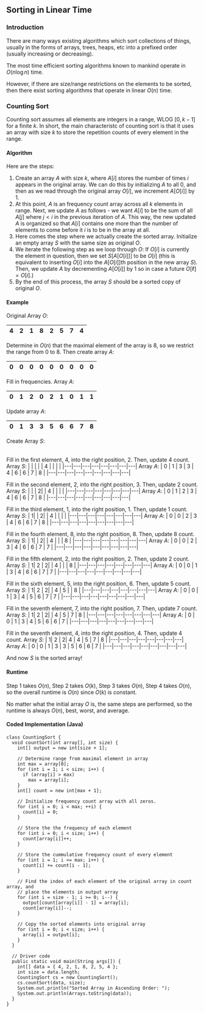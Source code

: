 ﻿
## Sorting in Linear Time
### Introduction 
There are many ways existing algorithms which sort collections of things, usually in the forms of arrays, trees, heaps, etc into a prefixed order (usually increasing or decreasing).

The most time efficient sorting algorithms known to mankind operate in $O(n\log n)$ time. 

However, if there are size/range restrictions on the elements to be sorted, then there exist sorting algorithms that operate in linear $O(n)$ time. 

### Counting Sort

Counting sort assumes all elements are integers in a range, WLOG $[0, k-1]$ for a finite $k$. In short, the main characteristc of counting sort is that it uses an array with size $k$ to store the repetition counts of every element in the range. 

#### Algorithm
Here are the steps:

1. Create an array $A$ with size $k$, where $A[i]$ stores the number of times $i$ appears in the original array. We can do this by initializing $A$ to all $0$, and then as we read through the original array $O[i]$, we increment $A[O[i]]$ by $1$.
2. At this point, $A$ is an frequency count array across all $k$ elements in range. Next, we update $A$ as follows - we want $A[i]$ to be the sum of all $A[j]$ where $j < i$ in the previous iteration of $A$. This way, the new updated $A$ is organized so that $A[i]$ contains one more than the number of elements to come before it $i$ is to be in the array at all. 
3. Here comes the step where we actually create the sorted array. Initialize an empty array $S$ with the same size as original $O$. 
4. We iterate the following step as we loop through $O$: If $O[i]$ is currently the element in question, then we set $S[A[O[i]]]$ to be $O[i]$ (this is equivalent to inserting $O[i]$ into the $A[O[i]]$th position in the new array $S$). Then, we update $A$ by decrementing $A[O[i]]$ by $1$ so in case a future $O[\ell] = O[i]$.) 
5. By the end of this process, the array $S$ should be a sorted copy of original $O$. 

#### Example

Original Array $O$:

| 4 | 2 | 1 | 8 | 2 | 5 | 7 | 4 |
|---|---|---|---|---|---|---|---|

Determine in $O(n)$ that the maximal element of the array is $8$, so we restrict the range from $0$ to $8$. Then create array $A$:

| 0 | 0 | 0 | 0 | 0 | 0 | 0 | 0 | 0 |
|---|---|---|---|---|---|---|---|---|

Fill in frequencies. Array $A$:

| 0 | 1 | 2 | 0 | 2 | 1 | 0 | 1 | 1 |
|---|---|---|---|---|---|---|---|---|

Update array $A$: 

| 0 | 1 | 3 | 3 | 5 | 6 | 6 | 7 | 8 |
|---|---|---|---|---|---|---|---|---|

Create Array $S$:

| | | | | | | | |
|---|---|---|---|---|---|---|---|

Fill in the first element, $4$, into the right position, $2$. Then, update $4$ count. 
Array $S$:
| | | | | 4 | | | |
|---|---|---|---|---|---|---|---|
Array $A$:
| 0 | 1 | 3 | 3 | 4 | 6 | 6 | 7 | 8 |
|---|---|---|---|---|---|---|---|---|

Fill in the second element, $2$, into the right position, $3$. Then, update $2$ count. 
Array $S$:
| | | 2| | 4 | | | |
|---|---|---|---|---|---|---|---|
Array $A$:
| 0 | 1 | 2 | 3 | 4 | 6 | 6 | 7 | 8 |
|---|---|---|---|---|---|---|---|---|

Fill in the third element, $1$, into the right position, $1$. Then, update $1$ count. 
Array $S$:
| 1| | 2| | 4 | | | |
|---|---|---|---|---|---|---|---|
Array $A$:
| 0 | 0 | 2 | 3 | 4 | 6 | 6 | 7 | 8 |
|---|---|---|---|---|---|---|---|---|

Fill in the fourth element, $8$, into the right position, $8$. Then, update $8$ count. 
Array $S$:
| 1| | 2| | 4 | | | 8 |
|---|---|---|---|---|---|---|---|
Array $A$:
| 0 | 0 | 2 | 3 | 4 | 6 | 6 | 7 | 7 |
|---|---|---|---|---|---|---|---|---|

Fill in the fifth element, $2$, into the right position, $2$. Then, update $2$ count. 
Array $S$:
| 1| 2 | 2| | 4 | | | 8 |
|---|---|---|---|---|---|---|---|
Array $A$:
| 0 | 0 | 1 | 3 | 4 | 6 | 6 | 7 | 7 |
|---|---|---|---|---|---|---|---|---|

Fill in the sixth element, $5$, into the right position, $6$. Then, update $5$ count. 
Array $S$:
| 1| 2 | 2| | 4 | 5 | | 8 |
|---|---|---|---|---|---|---|---|
Array $A$:
| 0 | 0 | 1 | 3 | 4 | 5 | 6 | 7 | 7 |
|---|---|---|---|---|---|---|---|---|

Fill in the seventh element, $7$, into the right position, $7$. Then, update $7$ count. 
Array $S$:
| 1| 2 | 2| | 4 | 5 | 7 | 8 |
|---|---|---|---|---|---|---|---|
Array $A$:
| 0 | 0 | 1 | 3 | 4 | 5 | 6 | 6 | 7 |
|---|---|---|---|---|---|---|---|---|

Fill in the seventh element, $4$, into the right position, $4$. Then, update $4$ count. 
Array $S$:
| 1| 2 | 2| 4 | 4 | 5 | 7 | 8 |
|---|---|---|---|---|---|---|---|
Array $A$:
| 0 | 0 | 1 | 3 | 3 | 5 | 6 | 6 | 7 |
|---|---|---|---|---|---|---|---|---|

And now $S$ is the sorted array!

#### Runtime

Step 1 takes $O(n)$, Step 2 takes $O(k)$, Step 3 takes $O(n)$, Step 4 takes $O(n)$, so the overall runtime is $O(n)$ since $O(k)$ is constant. 

No matter what the initial array $O$ is, the same steps are performed, so the runtime is always $O(n)$, best, worst, and average. 


#### Coded Implementation (Java)

```
class CountingSort {
  void countSort(int array[], int size) {
    int[] output = new int[size + 1];

    // Determine range from maximal element in array
    int max = array[0];
    for (int i = 1; i < size; i++) {
      if (array[i] > max)
        max = array[i];
    }
    int[] count = new int[max + 1];

    // Initialize frequency count array with all zeros.
    for (int i = 0; i < max; ++i) {
      count[i] = 0;
    }

    // Store the the frequency of each element
    for (int i = 0; i < size; i++) {
      count[array[i]]++;
    }

    // Store the cummulative frequency count of every element
    for (int i = 1; i <= max; i++) {
      count[i] += count[i - 1];
    }

    // Find the index of each element of the original array in count array, and
    // place the elements in output array
    for (int i = size - 1; i >= 0; i--) {
      output[count[array[i]] - 1] = array[i];
      count[array[i]]--;
    }

    // Copy the sorted elements into original array
    for (int i = 0; i < size; i++) {
      array[i] = output[i];
    }
  }

  // Driver code
  public static void main(String args[]) {
    int[] data = { 4, 2, 1, 8, 2, 5, 4 };
    int size = data.length;
    CountingSort cs = new CountingSort();
    cs.countSort(data, size);
    System.out.println("Sorted Array in Ascending Order: ");
    System.out.println(Arrays.toString(data));
  }
}
```





